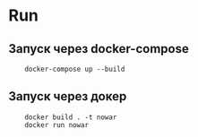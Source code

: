 # Run

## Запуск через docker-compose
``` shell
    docker-compose up --build 
```

## Запуск через докер
``` shell
    docker build . -t nowar
    docker run nowar
```